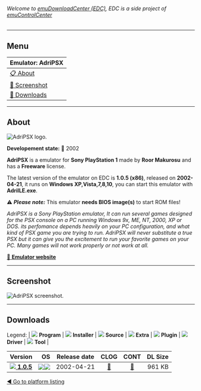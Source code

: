 ###### Welcome to [emuDownloadCenter (EDC)](https://github.com/PhoenixInteractiveNL/emuDownloadCenter/wiki/), EDC is a side project of [emuControlCenter](https://github.com/PhoenixInteractiveNL/emuControlCenter/wiki/)
***
## Menu
| **Emulator: AdriPSX** |
|:---------|
| [:clipboard: About](#about) |
| [:sunrise: Screenshot](#screenshot) |
| [:floppy_disk: Downloads](#downloads) |
***
## About
![](https://github.com/PhoenixInteractiveNL/emuDownloadCenter/wiki/images_emulator/adripsx_logo_200.jpg "AdriPSX logo.")

**Developement state:** :red_circle: 2002

**AdriPSX** is a emulator for **Sony PlayStation 1** made by **Roor Makurosu** and has a **Freeware** license.

The latest version of the emulator on EDC is **1.0.5 (x86)**, released on **2002-04-21**, it runs on **Windows XP,Vista,7,8,10**, you can start this emulator with **AdriILE.exe**.

:warning: _**Please note:**_ This emulator **needs BIOS image(s)** to start ROM files!

_AdriPSX is a Sony PlayStation emulator, It can run several games designed for the PSX console on a PC running Windows 9x, ME, NT, 2000, XP or DOS. its perfomance depends heavily on your PC configuration, and what kind of PSX game you are trying to run. AdriPSX will never substitute a true PSX but it can give you the excitement to run your favorite games on your PC. Many games will not work properly or not work at all._

[:link: **Emulator website**](http://www.adripsx.com)
***
## Screenshot
![](https://raw.githubusercontent.com/PhoenixInteractiveNL/emuDownloadCenter/master/hooks/adripsx/emulator_screen_01.jpg "AdriPSX screenshot.")
***
## Downloads
Legend: | 
![](https://raw.githubusercontent.com/wiki/PhoenixInteractiveNL/emuDownloadCenter/images_misc/icon_program_24.png) **Program** | 
![](https://raw.githubusercontent.com/wiki/PhoenixInteractiveNL/emuDownloadCenter/images_misc/icon_installer_24.png) **Installer** | 
![](https://raw.githubusercontent.com/wiki/PhoenixInteractiveNL/emuDownloadCenter/images_misc/icon_source_code_24.png) **Source** | 
![](https://raw.githubusercontent.com/wiki/PhoenixInteractiveNL/emuDownloadCenter/images_misc/icon_extra_24.png) **Extra** | 
![](https://raw.githubusercontent.com/wiki/PhoenixInteractiveNL/emuDownloadCenter/images_misc/icon_plugin_24.png) **Plugin** | 
![](https://raw.githubusercontent.com/wiki/PhoenixInteractiveNL/emuDownloadCenter/images_misc/icon_driver_24.png) **Driver** | 
![](https://raw.githubusercontent.com/wiki/PhoenixInteractiveNL/emuDownloadCenter/images_misc/icon_tool_24.png) **Tool** | 
 
| Version | OS | Release date | CLOG | CONT | DL Size |
|:--------|---:|:------------:|:----:|:----:|--------:|
| [![](https://raw.githubusercontent.com/wiki/PhoenixInteractiveNL/emuDownloadCenter/images_misc/icon_program_24.png) **1.0.5**](https://github.com/PhoenixInteractiveNL/edc-repo0006/raw/master/adripsx/1.0.5.7z) | ![](https://raw.githubusercontent.com/wiki/PhoenixInteractiveNL/emuDownloadCenter/images_misc/logo_windows_24.png)![](https://raw.githubusercontent.com/wiki/PhoenixInteractiveNL/emuDownloadCenter/images_misc/icon_32-bit_24.png) | 2002-04-21 | [:page_facing_up:](https://github.com/PhoenixInteractiveNL/edc-repo0006/blob/master/adripsx/1.0.5_changelog.txt) | [:mag_right:](https://github.com/PhoenixInteractiveNL/edc-repo0006/blob/master/adripsx/1.0.5_contents.txt) | 961 KB |

[:arrow_backward: Go to platform listing](https://github.com/PhoenixInteractiveNL/emuDownloadCenter/wiki/EDC-Platform-List)
